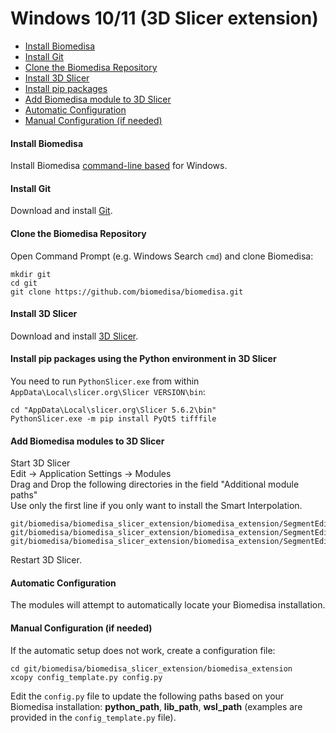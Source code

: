 # Windows 10/11 (3D Slicer extension)

- [Install Biomedisa](#install-biomedisa)
- [Install Git](#install-git)
- [Clone the Biomedisa Repository](#clone-the-biomedisa-repository)
- [Install 3D Slicer](#install-3d-slicer)
- [Install pip packages](#install-pip-packages)
- [Add Biomedisa module to 3D Slicer](#add-biomedisa-module-to-3d-slicer)
- [Automatic Configuration](#automatic-configuration)
- [Manual Configuration (if needed)](#manual-configuration-if-needed)

#### Install Biomedisa
Install Biomedisa [command-line based](https://github.com/biomedisa/biomedisa/blob/master/README/windows_wsl.md) for Windows.

#### Install Git
Download and install [Git](https://github.com/git-for-windows/git/releases/download/v2.45.1.windows.1/Git-2.45.1-64-bit.exe).

#### Clone the Biomedisa Repository
Open Command Prompt (e.g. Windows Search `cmd`) and clone Biomedisa:
```
mkdir git
cd git
git clone https://github.com/biomedisa/biomedisa.git
```

#### Install 3D Slicer
Download and install [3D Slicer](https://download.slicer.org/).

#### Install pip packages using the Python environment in 3D Slicer
You need to run `PythonSlicer.exe` from within `AppData\Local\slicer.org\Slicer VERSION\bin`:
```
cd "AppData\Local\slicer.org\Slicer 5.6.2\bin"
PythonSlicer.exe -m pip install PyQt5 tifffile
```

#### Add Biomedisa modules to 3D Slicer
Start 3D Slicer  
Edit -> Application Settings -> Modules  
Drag and Drop the following directories in the field "Additional module paths"  
Use only the first line if you only want to install the Smart Interpolation.
```
git/biomedisa/biomedisa_slicer_extension/biomedisa_extension/SegmentEditorBiomedisa
git/biomedisa/biomedisa_slicer_extension/biomedisa_extension/SegmentEditorBiomedisaPrediction
git/biomedisa/biomedisa_slicer_extension/biomedisa_extension/SegmentEditorBiomedisaTraining
```
Restart 3D Slicer.

#### Automatic Configuration
The modules will attempt to automatically locate your Biomedisa installation.
 
#### Manual Configuration (if needed)
If the automatic setup does not work, create a configuration file:
```
cd git/biomedisa/biomedisa_slicer_extension/biomedisa_extension
xcopy config_template.py config.py
```
Edit the `config.py` file to update the following paths based on your Biomedisa installation: **python_path**, **lib_path**, **wsl_path** (examples are provided in the `config_template.py` file).

